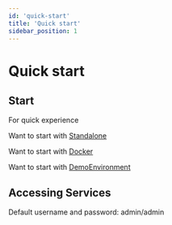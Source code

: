 ```yaml
---
id: 'quick-start'
title: 'Quick start'
sidebar_position: 1
---
```


# Quick start

## Start

For quick experience

Want to start with [Standalone](/docs/deployment/deployment-standalone)

Want to start with [Docker](/docs/deployment/deployment-docker)

Want to start with [DemoEnvironment](http://www.solidui.top/) 

## Accessing Services

Default username and password: admin/admin